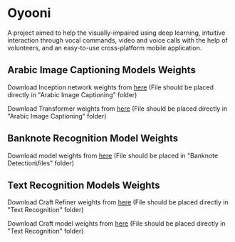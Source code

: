 # Oyooni
A project aimed to help the visually-impaired using deep learning, intuitive interaction through vocal commands, video and voice calls with the help of volunteers, and an easy-to-use cross-platform mobile application.

## Arabic Image Captioning Models Weights
Download Inception network weights from [here](https://drive.google.com/file/d/1fLFki-Y28tJF4VlrfxPXED9cmbHGf7-a/view?usp=sharing)
(File should be placed directly in "Arabic Image Captioning" folder)

Download Transformer weights from [here](https://drive.google.com/file/d/1q45pCzccoaxRS2s_eNRjXyljnkh3hUMR/view?usp=sharing)
(File should be placed directly in "Arabic Image Captioning" folder)

## Banknote Recognition Model Weights
Download model weights from [here](https://drive.google.com/file/d/1aLjZX-3RfoAWAdwjTzR1oi90h36ouqIj/view?usp=sharing)
(File should be placed in "Banknote Detection\files" folder)

## Text Recognition Models Weights
Download Craft Refiner weights from [here](https://drive.google.com/file/d/14SFokNzQndh0Eb1waWJvoCl0m9YU2Oy7/view?usp=sharing)
(File should be placed directly in "Text Recognition" folder)

Download Craft model weights from [here](https://drive.google.com/file/d/1YRarAkfnATQUQAm-HfziZA_tEXIHOkJV/view?usp=sharing)
(File should be placed directly in "Text Recognition" folder)
